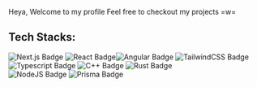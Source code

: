 
Heya, Welcome to my profile
Feel free to checkout my projects =w=


## Tech Stacks:
<img src="https://img.shields.io/badge/nextjs-%231c0626?style=flat&logo=next.js" alt="Next.js Badge" /> <img src="https://img.shields.io/badge/React-%231c0626?style=flat&logo=react" alt="React Badge" /><img src="https://img.shields.io/badge/Angular-%231c0626?style=flat&logo=angular&logoColor=%23a82837" alt="Angular Badge" /> <img src="https://img.shields.io/badge/TailwindCSS-%231c0626?style=flat&logo=tailwindcss" alt="TailwindCSS Badge" />
<br/>
<img src="https://img.shields.io/badge/Typescript-%231c0626?style=flat&logo=typescript" alt="Typescript Badge" /> <img src="https://img.shields.io/badge/C%2B%2B-%231c0626?style=flat&logo=c%2B%2B" alt="C++ Badge" /> <img src="https://img.shields.io/badge/Rust-1c0626?style=flat&logo=rust" alt="Rust Badge" />
<br/>
<img src="https://img.shields.io/badge/NodeJS-%231c0626?style=flat&logo=node.js" alt="NodeJS Badge" /> <img src="https://img.shields.io/badge/Prisma-%231c0626?style=flat&logo=prisma" alt="Prisma Badge" />
